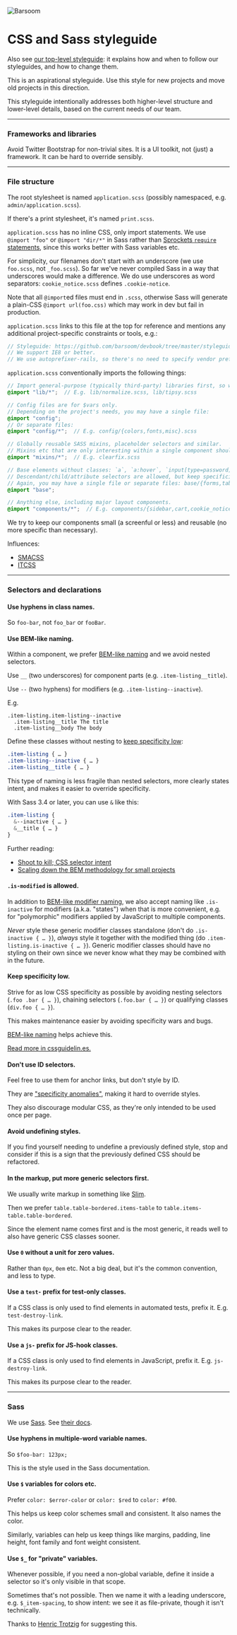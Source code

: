 ![Barsoom](http://barsoom.se/barsoom.png)

# CSS and Sass styleguide

Also see [our top-level styleguide](/styleguide): it explains how and when to follow our styleguides, and how to change them.

This is an aspirational styleguide. Use this style for new projects and move old projects in this direction.

This styleguide intentionally addresses both higher-level structure and lower-level details, based on the current needs of our team.

---
### Frameworks and libraries

Avoid Twitter Bootstrap for non-trivial sites. It is a UI toolkit, not (just) a framework. It can be hard to override sensibly.

---
### File structure

The root stylesheet is named `application.scss` (possibly namespaced, e.g. `admin/application.scss`).

If there's a print stylesheet, it's named `print.scss`.

`application.scss` has no inline CSS, only import statements. We use `@import "foo"` or `@import "dir/*"` in Sass rather than [Sprockets `require` statements](http://guides.rubyonrails.org/asset_pipeline.html#manifest-files-and-directives), since this works better with Sass variables etc.

For simplicity, our filenames don't start with an underscore (we use `foo.scss`,  not `_foo.scss`). So far we've never compiled Sass in a way that underscores would make a difference. We do use underscores as word separators: `cookie_notice.scss` defines `.cookie-notice`.

Note that all `@import`ed files must end in `.scss`, otherwise Sass will generate a plain-CSS `@import url(foo.css)` which may work in dev but fail in production.

`application.scss` links to this file at the top for reference and mentions any additional project-specific constraints or tools, e.g.:

``` scss
// Styleguide: https://github.com/barsoom/devbook/tree/master/styleguide/css
// We support IE8 or better.
// We use autoprefixer-rails, so there's no need to specify vendor prefixes.
```

`application.scss` conventionally imports the following things:

``` scss
// Import general-purpose (typically third-party) libraries first, so we can override them.
@import "lib/*";  // E.g. lib/normalize.scss, lib/tipsy.scss

// Config files are for $vars only.
// Depending on the project's needs, you may have a single file:
@import "config";
// Or separate files:
@import "config/*";  // E.g. config/{colors,fonts,misc}.scss

// Globally reusable SASS mixins, placeholder selectors and similar.
// Mixins etc that are only interesting within a single component should be defined there instead.
@import "mixins/*";  // E.g. clearfix.scss

// Base elements without classes: `a`, `a:hover`, `input[type=password]`, `li a`, `p > a`.
// Descendant/child/attribute selectors are allowed, but keep specificity as low as you can.
// Again, you may have a single file or separate files: base/{forms,tables,typography,misc}.scss
@import "base";

// Anything else, including major layout components.
@import "components/*";  // E.g. components/{sidebar,cart,cookie_notice}.scss
```

We try to keep our components small (a screenful or less) and reusable (no more specific than necessary).

Influences:

* [SMACSS](https://smacss.com/)
* [ITCSS](https://www.youtube.com/watch?v=1OKZOV-iLj4)

---
### Selectors and declarations

#### Use hyphens in class names.

So `foo-bar`, not `foo_bar` or `fooBar`.

#### Use BEM-like naming.

Within a component, we prefer [BEM-like naming](http://cssguidelin.es/#bem-like-naming) and we avoid nested selectors.

Use `__` (two underscores) for component parts (e.g. `.item-listing__title`).

Use `--` (two hyphens) for modifiers (e.g. `.item-listing--inactive`).

E.g.

``` slim
.item-listing.item-listing--inactive
  .item-listing__title The title
  .item-listing__body The body
```

Define these classes without nesting to [keep specificity low](#keep-specificity-low):

``` css
.item-listing { … }
.item-listing--inactive { … }
.item-listing__title { … }
```

This type of naming is less fragile than nested selectors, more clearly states intent, and makes it easier to override specificity.

With Sass 3.4 or later, you can use `&` like this:

``` scss
.item-listing {
  &--inactive { … }
  &__title { … }
}
```

Further reading:

* [Shoot to kill; CSS selector intent](http://csswizardry.com/2012/07/shoot-to-kill-css-selector-intent/)
* [Scaling down the BEM methodology for small projects](http://www.smashingmagazine.com/2014/07/17/bem-methodology-for-small-projects/)


#### `.is-modified` is allowed.

In addition to [BEM-like modifier naming](#bem-like-naming), we also accept naming like `.is-inactive` for modifiers (a.k.a. "states") when that is more convenient, e.g. for "polymorphic" modifiers applied by JavaScript to multiple components.

*Never* style these generic modifier classes standalone (don't do `.is-inactive { … }`), *always* style it together with the modified thing (do `.item-listing.is-inactive { … }`). Generic modifier classes should have no styling on their own since we never know what they may be combined with in the future.


#### Keep specificity low.

Strive for as low CSS specificity as possible by avoiding nesting selectors (`.foo .bar { … }`), chaining selectors (`.foo.bar { … }`) or qualifying classes (`div.foo { … }`).

This makes maintenance easier by avoiding specificity wars and bugs.

[BEM-like naming](#bem-like-naming) helps achieve this.

[Read more in cssguidelin.es.](http://cssguidelin.es/#specificity)

#### Don't use ID selectors.

Feel free to use them for anchor links, but don't style by ID.

They are ["specificity anomalies"](http://cssguidelin.es/#ids-in-css), making it hard to override styles.

They also discourage modular CSS, as they're only intended to be used once per page.

#### Avoid undefining styles.

If you find yourself needing to undefine a previously defined style, stop and consider if this is a sign that the previously defined CSS should be refactored.

#### In the markup, put more generic selectors first.

We usually write markup in something like [Slim](http://slim-lang.com/).

Then we prefer `table.table-bordered.items-table` to `table.items-table.table-bordered`.

Since the element name comes first and is the most generic, it reads well to also have generic CSS classes sooner.

#### Use `0` without a unit for zero values.

Rather than `0px`, `0em` etc. Not a big deal, but it's the common convention, and less to type.

#### Use a `test-` prefix for test-only classes.

If a CSS class is only used to find elements in automated tests, prefix it. E.g. `test-destroy-link`.

This makes its purpose clear to the reader.

#### Use a `js-` prefix for JS-hook classes.

If a CSS class is only used to find elements in JavaScript, prefix it. E.g. `js-destroy-link`.

This makes its purpose clear to the reader.


---
### Sass

We use [Sass](http://sass-lang.com/). See [their docs](http://sass-lang.com/documentation/file.SASS_REFERENCE.html).

#### Use hyphens in multiple-word variable names.

So `$foo-bar: 123px;`

This is the style used in the Sass documentation.

#### Use `$` variables for colors etc.

Prefer `color: $error-color` or `color: $red` to `color: #f00`.

This helps us keep color schemes small and consistent. It also names the color.

Similarly, variables can help us keep things like margins, padding, line height, font family and font weight consistent.

#### Use `$_` for "private" variables.

Whenever possible, if you need a non-global variable, define it inside a selector so it's only visible in that scope.

Sometimes that's not possible. Then we name it with a leading underscore, e.g. `$_item-spacing`, to show intent: we see it as file-private, though it isn't technically.

Thanks to [Henric Trotzig](https://twitter.com/henrictrotzig/status/563362417439023104) for suggesting this.
